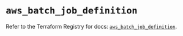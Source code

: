 # `aws_batch_job_definition`

Refer to the Terraform Registry for docs: [`aws_batch_job_definition`](https://registry.terraform.io/providers/hashicorp/aws/6.10.0/docs/resources/batch_job_definition).
